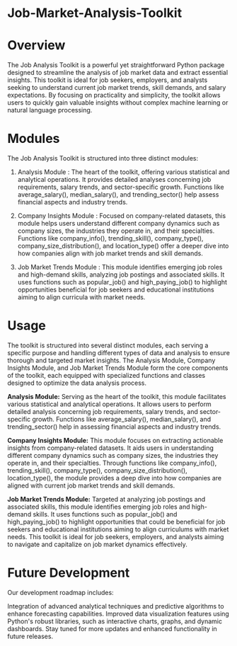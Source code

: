 # Job-Market-Analysis-Toolkit

# Overview
The Job Analysis Toolkit is a powerful yet straightforward Python package designed to streamline the analysis of job market data and extract essential insights. This toolkit is ideal for job seekers, employers, and analysts seeking to understand current job market trends, skill demands, and salary expectations. By focusing on practicality and simplicity, the toolkit allows users to quickly gain valuable insights without complex machine learning or natural language processing.

# Modules
The Job Analysis Toolkit is structured into three distinct modules:

1. Analysis Module : The heart of the toolkit, offering various statistical and analytical operations. It provides detailed analyses concerning job requirements, salary trends, and sector-specific growth. Functions like average_salary(), median_salary(), and trending_sector() help assess financial aspects and industry trends.

2. Company Insights Module : Focused on company-related datasets, this module helps users understand different company dynamics such as company sizes, the industries they operate in, and their specialties. Functions like company_info(), trending_skill(), company_type(), company_size_distribution(), and location_type() offer a deeper dive into how companies align with job market trends and skill demands.

3. Job Market Trends Module : This module identifies emerging job roles and high-demand skills, analyzing job postings and associated skills. It uses functions such as popular_job() and high_paying_job() to highlight opportunities beneficial for job seekers and educational institutions aiming to align curricula with market needs.

# Usage
The toolkit is structured into several distinct modules, each serving a specific purpose and handling different types of data and analysis to ensure thorough and targeted market insights. The Analysis Module, Company Insights Module, and Job Market Trends Module form the core components of the toolkit, each equipped with specialized functions and classes designed to optimize the data analysis process.

**Analysis Module:** Serving as the heart of the toolkit, this module facilitates various statistical and analytical operations. It allows users to perform detailed analysis concerning job requirements, salary trends, and sector-specific growth. Functions like average_salary(), median_salary(), and trending_sector() help in assessing financial aspects and industry trends.

**Company Insights Module:** This module focuses on extracting actionable insights from company-related datasets. It aids users in understanding different company dynamics such as company sizes, the industries they operate in, and their specialties. Through functions like company_info(), trending_skill(), company_type(), company_size_distribution(), location_type(), the module provides a deep dive into how companies are aligned with current job market trends and skill demands.

**Job Market Trends Module:** Targeted at analyzing job postings and associated skills, this module identifies emerging job roles and high-demand skills. It uses functions such as popular_job() and high_paying_job() to highlight opportunities that could be beneficial for job seekers and educational institutions aiming to align curriculums with market needs. This toolkit is ideal for job seekers, employers, and analysts aiming to navigate and capitalize on job market dynamics effectively.

# Future Development
Our development roadmap includes:

Integration of advanced analytical techniques and predictive algorithms to enhance forecasting capabilities. Improved data visualization features using Python's robust libraries, such as interactive charts, graphs, and dynamic dashboards. Stay tuned for more updates and enhanced functionality in future releases.
